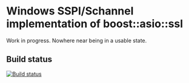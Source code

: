 Windows SSPI/Schannel implementation of boost::asio::ssl
========================================================

Work in progress. Nowhere near being in a usable state.


Build status
------------

[![Build status](https://ci.appveyor.com/api/projects/status/x70rnwegdyphwunp/branch/master?svg=true)](https://ci.appveyor.com/project/laudrup/boost-asio-windows-sspi/branch/master)

